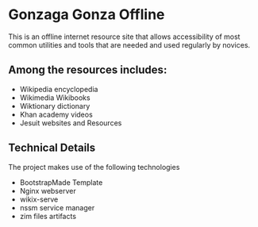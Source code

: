 # Gonzaga Gonza Offline

This is an offline internet resource site that allows
accessibility of most common utilities and tools that
are needed and used regularly by novices.

## Among the resources includes:
- Wikipedia encyclopedia
- Wikimedia Wikibooks
- Wiktionary dictionary
- Khan academy videos
- Jesuit websites and Resources

## Technical Details
The project makes use of the following technologies
- BootstrapMade Template
- Nginx webserver
- wikix-serve
- nssm service manager
- zim files artifacts

